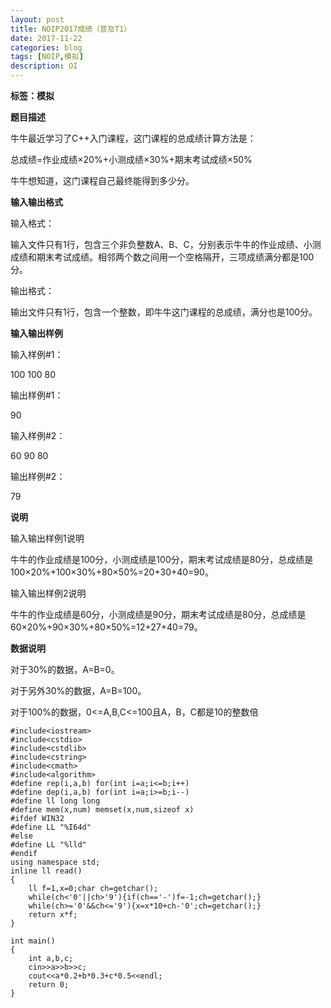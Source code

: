 ```yaml
---
layout: post
title: NOIP2017成绩（普及T1）
date: 2017-11-22
categories: blog
tags: [NOIP,模拟]
description: OI
---
```


**标签：模拟**

**题目描述**

牛牛最近学习了C++入门课程，这门课程的总成绩计算方法是：

总成绩=作业成绩×20%+小测成绩×30%+期末考试成绩×50%

牛牛想知道，这门课程自己最终能得到多少分。

**输入输出格式**

输入格式：

输入文件只有1行，包含三个非负整数A、B、C，分别表示牛牛的作业成绩、小测成绩和期末考试成绩。相邻两个数之间用一个空格隔开，三项成绩满分都是100分。

输出格式：

输出文件只有1行，包含一个整数，即牛牛这门课程的总成绩，满分也是100分。

**输入输出样例**

输入样例#1：

100 100 80 

输出样例#1：

90

输入样例#2：

60 90 80 

输出样例#2：

79

**说明**

输入输出样例1说明

牛牛的作业成绩是100分，小测成绩是100分，期末考试成绩是80分，总成绩是100×20%+100×30%+80×50%=20+30+40=90。

输入输出样例2说明

牛牛的作业成绩是60分，小测成绩是90分，期末考试成绩是80分，总成绩是60×20%+90×30%+80×50%=12+27+40=79。

**数据说明**

对于30%的数据，A=B=0。

对于另外30%的数据，A=B=100。

对于100%的数据，0<=A,B,C<=100且A，B，C都是10的整数倍

```
#include<iostream>
#include<cstdio>
#include<cstdlib>
#include<cstring>
#include<cmath>
#include<algorithm>
#define rep(i,a,b) for(int i=a;i<=b;i++)
#define dep(i,a,b) for(int i=a;i>=b;i--)
#define ll long long
#define mem(x,num) memset(x,num,sizeof x)
#ifdef WIN32
#define LL "%I64d"
#else 
#define LL "%lld"
#endif
using namespace std;
inline ll read()
{
	ll f=1,x=0;char ch=getchar();
	while(ch<'0'||ch>'9'){if(ch=='-')f=-1;ch=getchar();}
	while(ch>='0'&&ch<='9'){x=x*10+ch-'0';ch=getchar();}
	return x*f;
}

int main()
{
	int a,b,c;
	cin>>a>>b>>c;
	cout<<a*0.2+b*0.3+c*0.5<<endl;
	return 0;
}
```





















